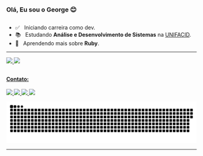 ### Olá, Eu sou o George 😊
## 

- ✅ &nbsp; Iniciando  carreira como dev.
- 📚 &nbsp; Estudando **Análise e Desenvolvimento de Sistemas** na <a href="https://www.wyden.com.br/unifacid">UNIFACID</a>.
- 🚀 &nbsp; Aprendendo mais sobre **Ruby**.
 --- 
 
  <div>
  <a href="https://github.com/GeorgePires">
  <img height="150em" src="https://github-readme-stats.vercel.app/api?username=GeorgePires&show_icons=true&theme=nightowl&include_all_commits=true&count_private=true"/>
  <img height="150em" src="https://github-readme-stats.vercel.app/api/top-langs/?username=GeorgePires&layout=compact&langs_count=7&theme=nightowl"/>
  </div>
  
##
  <h4> Contato: </h4>
 
  <div>
  <a href="https://www.instagram.com/acld.sa" target="_blank">
  <img src="https://img.shields.io/badge/-Instagram-%23E4405F?style=for-the-badge&logo=instagram&logoColor=white" target="_blank"/>
  <a href="https://t.me/AclldSA" target="_blank">
  <img src="https://img.shields.io/badge/Telegram-2CA5E0?style=for-the-badge&logo=telegram&logoColor=white" target="_blank"/>
  <a href="https://discord.com/#3490" target="_blank">
  <img src="https://img.shields.io/badge/Discord-7289DA?style=for-the-badge&logo=discord&logoColor=white" target="_blank"/>
  <a href="https://www.linkedin.com/in/georgeasp-pi/" target="_blank">
  <img src="https://img.shields.io/badge/-LinkedIn-%230077B5?style=for-the-badge&logo=linkedin&logoColor=white" target="_blank"/>
  </div>
  
 

  
  ![Snake animation](https://github.com/GeorgePires/georgePires/blob/output/github-contribution-grid-snake.svg)
 
 ---
 
  
  
 
  
